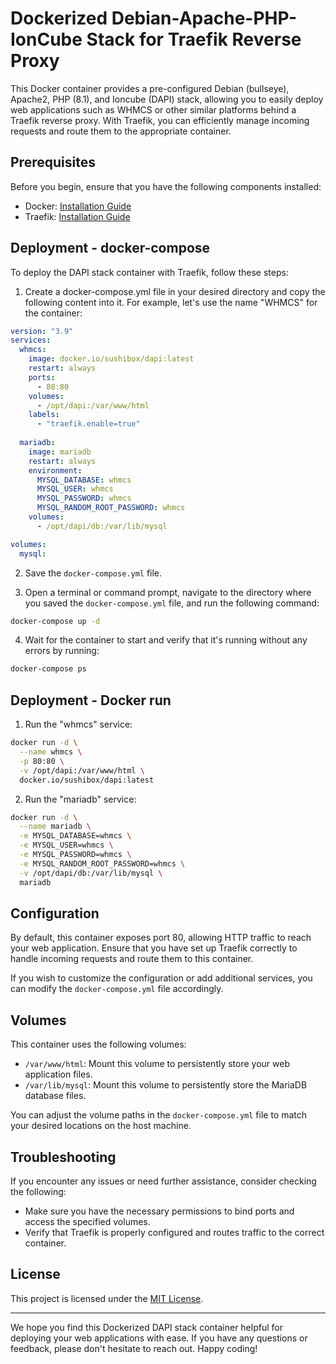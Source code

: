 # Dockerized Debian-Apache-PHP-IonCube Stack for Traefik Reverse Proxy

This Docker container provides a pre-configured Debian (bullseye), Apache2, PHP (8.1), and Ioncube (DAPI) stack, allowing you to easily deploy web applications such as WHMCS or other similar platforms behind a Traefik reverse proxy. With Traefik, you can efficiently manage incoming requests and route them to the appropriate container.

## Prerequisites

Before you begin, ensure that you have the following components installed:

- Docker: [Installation Guide](https://docs.docker.com/get-docker/)
- Traefik: [Installation Guide](https://doc.traefik.io/traefik/)

## Deployment - docker-compose

To deploy the DAPI stack container with Traefik, follow these steps:

1. Create a docker-compose.yml file in your desired directory and copy the following content into it. For example, let's use the name "WHMCS" for the container:

```yaml
version: "3.9"
services:
  whmcs:
    image: docker.io/sushibox/dapi:latest
    restart: always
    ports:
      - 80:80
    volumes:
      - /opt/dapi:/var/www/html
    labels:
      - "traefik.enable=true"
      
  mariadb:
    image: mariadb
    restart: always
    environment:
      MYSQL_DATABASE: whmcs
      MYSQL_USER: whmcs
      MYSQL_PASSWORD: whmcs
      MYSQL_RANDOM_ROOT_PASSWORD: whmcs
    volumes:
      - /opt/dapi/db:/var/lib/mysql

volumes:
  mysql:
```

2. Save the `docker-compose.yml` file.

3. Open a terminal or command prompt, navigate to the directory where you saved the `docker-compose.yml` file, and run the following command:

```bash
docker-compose up -d
```

4. Wait for the container to start and verify that it's running without any errors by running:

```bash
docker-compose ps
```

## Deployment - Docker run

1. Run the "whmcs" service:

```bash
docker run -d \
  --name whmcs \
  -p 80:80 \
  -v /opt/dapi:/var/www/html \
  docker.io/sushibox/dapi:latest
```

2. Run the "mariadb" service:

```bash
docker run -d \
  --name mariadb \
  -e MYSQL_DATABASE=whmcs \
  -e MYSQL_USER=whmcs \
  -e MYSQL_PASSWORD=whmcs \
  -e MYSQL_RANDOM_ROOT_PASSWORD=whmcs \
  -v /opt/dapi/db:/var/lib/mysql \
  mariadb
```

## Configuration

By default, this container exposes port 80, allowing HTTP traffic to reach your web application. Ensure that you have set up Traefik correctly to handle incoming requests and route them to this container.

If you wish to customize the configuration or add additional services, you can modify the `docker-compose.yml` file accordingly.

## Volumes

This container uses the following volumes:

- `/var/www/html`: Mount this volume to persistently store your web application files.
- `/var/lib/mysql`: Mount this volume to persistently store the MariaDB database files.

You can adjust the volume paths in the `docker-compose.yml` file to match your desired locations on the host machine.

## Troubleshooting

If you encounter any issues or need further assistance, consider checking the following:

- Make sure you have the necessary permissions to bind ports and access the specified volumes.
- Verify that Traefik is properly configured and routes traffic to the correct container.

## License

This project is licensed under the [MIT License](LICENSE).

---

We hope you find this Dockerized DAPI stack container helpful for deploying your web applications with ease. If you have any questions or feedback, please don't hesitate to reach out. Happy coding!
